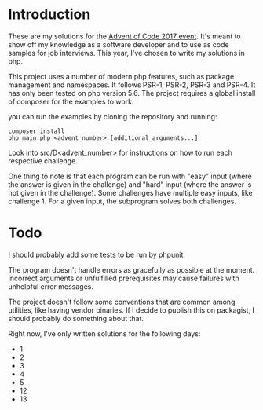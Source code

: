 # Introduction

These are my solutions for the [Advent of Code 2017 event](http://adventofcode.com/2017).
It's meant to show off my knowledge as a software developer and to use as code samples for job interviews.
This year, I've chosen to write my solutions in php.

This project uses a number of modern php features, such as package management and namespaces.
It follows PSR-1, PSR-2, PSR-3 and PSR-4.
It has only been tested on php version 5.6.
The project requires a global install of composer for the examples to work.

you can run the examples by cloning the repository and running:

```shell
composer install
php main.php <advent_number> [additional_arguments...]
```

Look into src/D<advent_number> for instructions on how to run each respective challenge.

One thing to note is that each program can be run with "easy" input (where the answer is given in the challenge)
and "hard" input (where the answer is not given in the challenge).
Some challenges have multiple easy inputs, like challenge 1.
For a given input, the subprogram solves both challenges.

# Todo
I should probably add some tests to be run by phpunit.

The program doesn't handle errors as gracefully as possible at the moment.
Incorrect arguments or unfulfilled prerequisites may cause failures with unhelpful error messages.

The project doesn't follow some conventions that are common among utilities, like having vendor binaries.
If I decide to publish this on packagist, I should probably do something about that.

Right now, I've only written solutions for the following days:
* 1
* 2
* 3
* 4
* 5
* 12
* 13